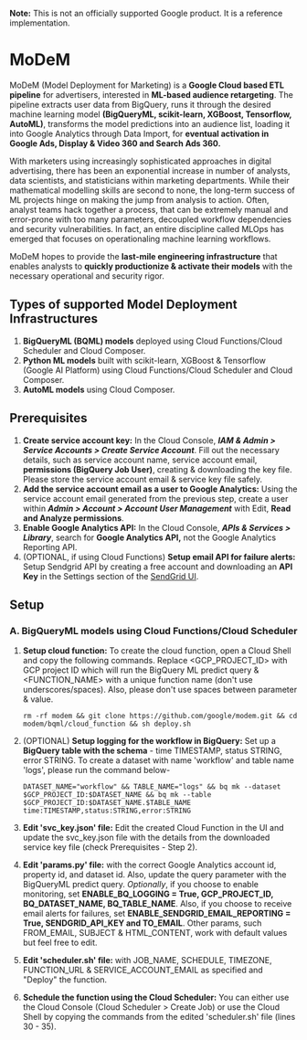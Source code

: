 **Note:** This is not an officially supported Google product. It is a reference implementation.

# MoDeM
MoDeM (Model Deployment for Marketing) is a **Google Cloud based ETL pipeline** for advertisers, interested in **ML-based audience retargeting**. The pipeline extracts user data from BigQuery, runs it through the desired machine learning model **(BigQueryML, scikit-learn, XGBoost, Tensorflow, AutoML)**, transforms the model predictions into an audience list, loading it into Google Analytics through Data Import, for **eventual activation in Google Ads, Display & Video 360 and Search Ads 360.** 

With marketers using increasingly sophisticated approaches in digital advertising, there has been an exponential increase in number of analysts, data scientists, and statisticians within marketing departments. While their mathematical modelling skills are second to none, the long-term success of ML projects hinge on making the jump from analysis to action. Often, analyst teams hack together a process, that can be extremely manual and error-prone with too many parameters, decoupled workflow dependencies and security vulnerabilities. In fact, an entire discipline called MLOps has emerged that focuses on operationaling machine learning workflows.    

MoDeM hopes to provide the **last-mile engineering infrastructure** that enables analysts to **quickly productionize & activate their models** with the necessary operational and security rigor. 

## Types of supported Model Deployment Infrastructures

1. **BigQueryML (BQML) models** deployed using Cloud Functions/Cloud Scheduler and Cloud Composer.
2. **Python ML models** built with scikit-learn, XGBoost & Tensorflow (Google AI Platform) using Cloud Functions/Cloud Scheduler and Cloud Composer.
3. **AutoML models** using Cloud Composer.

## Prerequisites
1. **Create service account key:** In the Cloud Console, ***IAM & Admin > Service Accounts > Create Service Account***. Fill out the necessary details, such as service account name, service account email, **permissions (BigQuery Job User)**, creating & downloading the key file. Please store the service account email & service key file safely. 
2. **Add the service account email as a user to Google Analytics:** Using the service account email generated from the previous step, create a user within ***Admin > Account > Account User Management*** with Edit, **Read and Analyze permissions**.
3. **Enable Google Analytics API:** In the Cloud Console, ***APIs & Services > Library***, search for **Google Analytics API,** not the Google Analytics Reporting API. 
4. (OPTIONAL, if using Cloud Functions) **Setup email API for failure alerts:** Setup Sendgrid API by creating a free account and downloading an **API Key** in the Settings section of the [SendGrid UI](https://sendgrid.com/docs/for-developers/sending-email/authentication/).

## Setup
### A. BigQueryML models using Cloud Functions/Cloud Scheduler

1. **Setup cloud function:** To create the cloud function, open a Cloud Shell and copy the following commands. Replace <GCP_PROJECT_ID> with GCP project ID which will run the BigQuery ML predict query & <FUNCTION_NAME> with a unique function name (don't use underscores/spaces). Also, please don't use spaces between parameter & value. 
    ```
    rm -rf modem && git clone https://github.com/google/modem.git && cd modem/bqml/cloud_function && sh deploy.sh
    ```
    
2. (OPTIONAL) **Setup logging for the workflow in BigQuery:** Set up a **BigQuery table with the schema** - time TIMESTAMP, status STRING, error STRING. To create a dataset with name 'workflow' and table name 'logs', please run the command below-
    ```
    DATASET_NAME="workflow" && TABLE_NAME="logs" && bq mk --dataset $GCP_PROJECT_ID:$DATASET_NAME && bq mk --table $GCP_PROJECT_ID:$DATASET_NAME.$TABLE_NAME time:TIMESTAMP,status:STRING,error:STRING
    ```
3. **Edit 'svc_key.json' file:** Edit the created Cloud Function in the UI and update the svc_key.json file with the details from the downloaded service key file (check Prerequisites - Step 2).

3. **Edit 'params.py' file:** with the correct Google Analytics account id, property id, and dataset id. Also, update the query parameter with the BigQueryML predict query. *Optionally*, if you choose to enable monitoring, set **ENABLE_BQ_LOGGING = True, GCP_PROJECT_ID, BQ_DATASET_NAME, BQ_TABLE_NAME**. Also, if you choose to receive email alerts for failures, set **ENABLE_SENDGRID_EMAIL_REPORTING = True, SENDGRID_API_KEY and TO_EMAIL**. Other params, such FROM_EMAIL, SUBJECT & HTML_CONTENT, work with default values but feel free to edit.

4. **Edit 'scheduler.sh' file:** with JOB_NAME, SCHEDULE, TIMEZONE, FUNCTION_URL & SERVICE_ACCOUNT_EMAIL as specified and "Deploy" the function. 

5. **Schedule the function using the Cloud Scheduler:** You can either use the Cloud Console (Cloud Scheduler > Create Job) or use the Cloud Shell by copying the commands from the edited 'scheduler.sh' file (lines 30 - 35).

